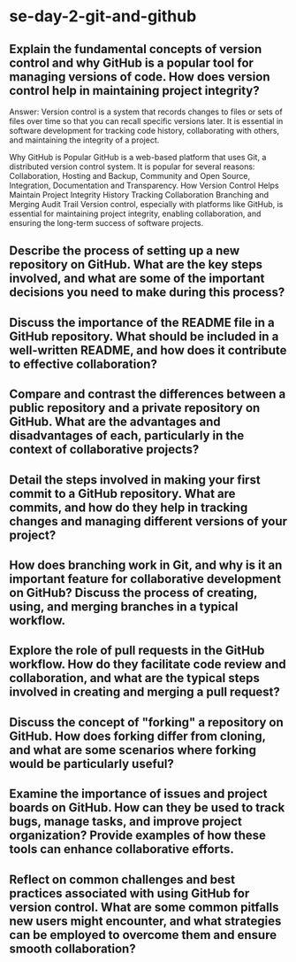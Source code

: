 # se-day-2-git-and-github

## Explain the fundamental concepts of version control and why GitHub is a popular tool for managing versions of code. How does version control help in maintaining project integrity?

Answer:
Version control is a system that records changes to files or sets of files over time so that you can recall specific versions later. It is essential in software development for tracking code history, collaborating with others, and maintaining the integrity of a project.

Why GitHub is Popular
GitHub is a web-based platform that uses Git, a distributed version control system. It is popular for several reasons: Collaboration, Hosting and Backup, Community and Open Source, Integration, Documentation and Transparency.
How Version Control Helps Maintain Project Integrity
History Tracking
Collaboration
Branching and Merging
Audit Trail
Version control, especially with platforms like GitHub, is essential for maintaining project integrity, enabling collaboration, and ensuring the long-term success of software projects.

## Describe the process of setting up a new repository on GitHub. What are the key steps involved, and what are some of the important decisions you need to make during this process?

## Discuss the importance of the README file in a GitHub repository. What should be included in a well-written README, and how does it contribute to effective collaboration?

## Compare and contrast the differences between a public repository and a private repository on GitHub. What are the advantages and disadvantages of each, particularly in the context of collaborative projects?

## Detail the steps involved in making your first commit to a GitHub repository. What are commits, and how do they help in tracking changes and managing different versions of your project?

## How does branching work in Git, and why is it an important feature for collaborative development on GitHub? Discuss the process of creating, using, and merging branches in a typical workflow.

## Explore the role of pull requests in the GitHub workflow. How do they facilitate code review and collaboration, and what are the typical steps involved in creating and merging a pull request?

## Discuss the concept of "forking" a repository on GitHub. How does forking differ from cloning, and what are some scenarios where forking would be particularly useful?

## Examine the importance of issues and project boards on GitHub. How can they be used to track bugs, manage tasks, and improve project organization? Provide examples of how these tools can enhance collaborative efforts.

## Reflect on common challenges and best practices associated with using GitHub for version control. What are some common pitfalls new users might encounter, and what strategies can be employed to overcome them and ensure smooth collaboration?

